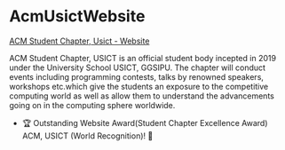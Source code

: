 # AcmUsictWebsite

<a href="https://usict.acm.org/">ACM Student Chapter, Usict - Website</a>

ACM Student Chapter, USICT is an official student body incepted in 2019 under the University School USICT, GGSIPU. The chapter will conduct events including programming contests, talks by renowned speakers, workshops etc.which give the students an exposure to the competitive computing world as well as allow them to understand the advancements going on in the computing sphere worldwide.

* 🏆 Outstanding Website Award(Student Chapter Excellence Award) ACM, USICT (World Recognition)! 🥇
